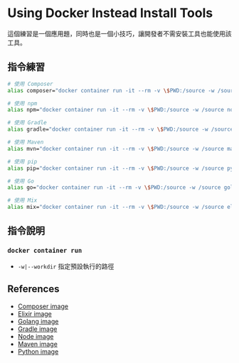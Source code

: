 # Using Docker Instead Install Tools

這個練習是一個應用題，同時也是一個小技巧，讓開發者不需安裝工具也能使用該工具。

## 指令練習

```bash
# 使用 Composer
alias composer="docker container run -it --rm -v \$PWD:/source -w /source composer:1.10"

# 使用 npm
alias npm="docker container run -it --rm -v \$PWD:/source -w /source node:12-alpine npm"

# 使用 Gradle
alias gradle="docker container run -it --rm -v \$PWD:/source -w /source gradle:6.5 gradle"

# 使用 Maven
alias mvn="docker container run -it --rm -v \$PWD:/source -w /source maven:3.6-alpine mvn"

# 使用 pip
alias pip="docker container run -it --rm -v \$PWD:/source -w /source python:3.8-alpine pip"

# 使用 Go
alias go="docker container run -it --rm -v \$PWD:/source -w /source golang:1.14-alpine go"

# 使用 Mix
alias mix="docker container run -it --rm -v \$PWD:/source -w /source elixir:1.10-alpine mix"
```

## 指令說明

### `docker container run`

* `-w|--workdir` 指定預設執行的路徑

## References

* [Composer image](https://hub.docker.com/_/composer)
* [Elixir image](https://hub.docker.com/_/elixir)
* [Golang image](https://hub.docker.com/_/golang)
* [Gradle image](https://hub.docker.com/_/gradle)
* [Node image](https://hub.docker.com/_/node)
* [Maven image](https://hub.docker.com/_/maven)
* [Python image](https://hub.docker.com/_/python)
